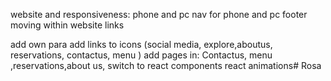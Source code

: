website and responsiveness: phone and pc
nav for phone and pc 
footer
 moving within website links

add own para 
add links to icons (social media, explore,aboutus, reservations, contactus, menu )
add pages in: Contactus, menu ,reservations,about us, 
switch to react components 
react animations# Rosa
